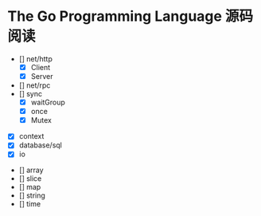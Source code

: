 # The Go Programming Language 源码阅读

- [] net/http
  - [x] Client
  - [x] Server
- [] net/rpc
- [] sync
  - [x] waitGroup
  - [x] once
  - [x] Mutex
- [x] context
- [x] database/sql
- [x] io
- [] array
- [] slice
- [] map
- [] string
- [] time

